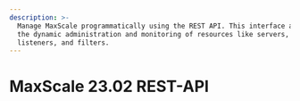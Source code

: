 ```yaml
---
description: >-
  Manage MaxScale programmatically using the REST API. This interface allows for
  the dynamic administration and monitoring of resources like servers, services,
  listeners, and filters.
---
```


# MaxScale 23.02 REST-API

